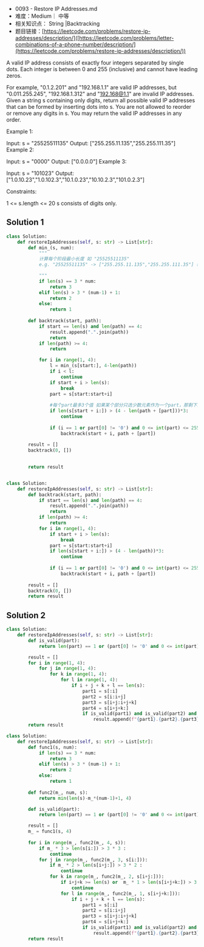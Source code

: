 * 0093 - Restore IP Addresses.md
* 难度：Medium｜ 中等
* 相关知识点： String |Backtracking
* 题目链接：[https://leetcode.com/problems/restore-ip-addresses/description/]([https://leetcode.com/problems/letter-combinations-of-a-phone-number/description/](https://leetcode.com/problems/restore-ip-addresses/description/))



A valid IP address consists of exactly four integers separated by single dots. Each integer is between 0 and 255 (inclusive) and cannot have leading zeros.

For example, "0.1.2.201" and "192.168.1.1" are valid IP addresses, but "0.011.255.245", "192.168.1.312" and "192.168@1.1" are invalid IP addresses.
Given a string s containing only digits, return all possible valid IP addresses that can be formed by inserting dots into s. You are not allowed to reorder or remove any digits in s. You may return the valid IP addresses in any order.

 

Example 1:

Input: s = "25525511135"
Output: ["255.255.11.135","255.255.111.35"]
Example 2:

Input: s = "0000"
Output: ["0.0.0.0"]
Example 3:

Input: s = "101023"
Output: ["1.0.10.23","1.0.102.3","10.1.0.23","10.10.2.3","101.0.2.3"]
 

Constraints:

1 <= s.length <= 20
s consists of digits only.


## Solution 1

```python
class Solution:
    def restoreIpAddresses(self, s: str) -> List[str]:
        def min_(s, num):
            """
            计算每个阶段最小长度 如 "25525511135"
            e.g. "25525511135" -> ["255.255.11.135","255.255.111.35"] 每个.之间至少2个值

            """
            if len(s) == 3 * num:
                return 3
            elif len(s) > 3 * (num-1) + 1:
                return 2
            else:
                return 1
            
        def backtrack(start, path):
            if start == len(s) and len(path) == 4:
                result.append(".".join(path))
                return
            if len(path) >= 4:
                return

            for i in range(1, 4):
                l = min_(s[start:], 4-len(path))
                if i < l:
                    continue
                if start + i > len(s):
                    break
                part = s[start:start+i]
                
                #每个part最多3个值 如果某个部分只选少数元素作为一个part，那剩下的s分配part时会有多余的部分没办法分配
                if len(s[start + i:]) > (4 - len(path + [part]))*3:
                    continue
                 
                if (i == 1 or part[0] != '0') and 0 <= int(part) <= 255:
                    backtrack(start + i, path + [part])
       
        result = []
        backtrack(0, [])

        
        return result
```

```python

class Solution:
    def restoreIpAddresses(self, s: str) -> List[str]:
        def backtrack(start, path):
            if start == len(s) and len(path) == 4:
                result.append(".".join(path))
                return
            if len(path) >= 4:
                return
            for i in range(1, 4):
                if start + i > len(s):
                    break
                part = s[start:start+i]
                if len(s[start + i:]) > (4 - len(path))*3:
                    continue
                 
                if (i == 1 or part[0] != '0') and 0 <= int(part) <= 255:
                    backtrack(start + i, path + [part])
        
        result = []
        backtrack(0, [])
        return result
```

## Solution 2
```python
class Solution:
    def restoreIpAddresses(self, s: str) -> List[str]:
        def is_valid(part):
            return len(part) == 1 or (part[0] != '0' and 0 <= int(part) <= 255)

        result = []
        for i in range(1, 4):
            for j in range(1, 4):
                for k in range(1, 4):
                    for l in range(1, 4):
                        if i + j + k + l == len(s):
                            part1 = s[:i]
                            part2 = s[i:i+j]
                            part3 = s[i+j:i+j+k]
                            part4 = s[i+j+k:]
                            if is_valid(part1) and is_valid(part2) and is_valid(part3) and is_valid(part4):
                                result.append(f"{part1}.{part2}.{part3}.{part4}")
        return result

```

```python
class Solution:
    def restoreIpAddresses(self, s: str) -> List[str]:
        def func1(s, num):
            if len(s) == 3 * num:
                return 3
            elif len(s) > 3 * (num-1) + 1:
                return 2
            else:
                return 1
        
        def func2(m_, num, s):
            return min(len(s)-m_*(num-1)+1, 4)

        def is_valid(part):
            return len(part) == 1 or (part[0] != '0' and 0 <= int(part) <= 255)

        result = []
        m_ = func1(s, 4)
       
        for i in range(m_, func2(m_, 4, s)):
            if m_ * 3 > len(s[i:]) > 3 * 3 :
                continue
            for j in range(m_, func2(m_, 3, s[i:])):
                if m_ * 2 > len(s[i+j:]) > 3 * 2 :
                    continue
                for k in range(m_, func2(m_, 2, s[i+j:])):
                    if i+j+k >= len(s) or  m_ * 1 > len(s[i+j+k:]) > 3 * 1 :  
                        continue
                    for l in range(m_, func2(m_, 1, s[i+j+k:])):
                        if i + j + k + l == len(s):
                            part1 = s[:i]
                            part2 = s[i:i+j]
                            part3 = s[i+j:i+j+k]
                            part4 = s[i+j+k:]
                            if is_valid(part1) and is_valid(part2) and is_valid(part3) and is_valid(part4):
                                result.append(f"{part1}.{part2}.{part3}.{part4}")
        return result

```
